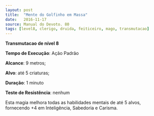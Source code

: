 ```yaml
---
layout: post
title:  "Mente do Golfinho em Massa"
date:   2016-11-17
source: Manual do Devoto. 80
tags: [level8, clerigo, druida, feiticeiro, mago, transmutacao]
---
```


**Transmutacao de nível 8**

**Tempo de Execução**: Ação Padrão

**Alcance**: 9 metros;

**Alvo**: até 5 criaturas;

**Duração**: 1 minuto

**Teste de Resistência**: nenhum

Esta magia melhora todas as habilidades mentais de até 5 alvos, fornecendo +4 em Inteligência, Sabedoria e Carisma.